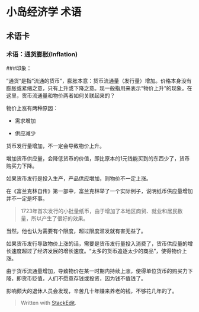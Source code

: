 # 小岛经济学 术语

## 术语卡

### 术语：通货膨胀(Inflation)

###印象：

”通货“是指“流通的货币”，膨胀本意：货币流通量（发行量）增加。价格本身没有膨胀或紧缩之意，只有上升或下降之意。现一般指用来表示“物价上升”的现象。在这里，货币流通量和物价两者如何关联起来的？

物价上涨有两种原因：

- 需求增加

- 供应减少

货币发行量增加，不一定会导致物价上升。

增加货币供应量，会降低货币的价值，即比原本的1元钱能买到的东西少了，货币购买力下降。

如果货币发行是投入生产，产品供应增加，则物价不一定上涨。

在《富兰克林自传》第一部中，富兰克林举了一个实际例子，说明纸币供应量增加并不一定是坏事。

> 1723年首次发行的小批量纸币，由于增加了本地区商贸、就业和居民数量，所以产生了很好的效果。

当然，他也认为需要有个限度，超过限度滥发就有害无益了。

如果货币发行导致物价上涨的话，需要是货币发行量投入消费了，货币供应量的增长速度超过了经济发展的增长速度。“太多的货币追逐太少的商品”，使得物价上涨。

由于货币流通量增加，导致物价在某一时期内持续上涨，使得单位货币的购买力下降，即货币贬值，人们不愿意存钱或投资，因为钱不值钱了。

影响颇大的退休人员会发现，辛苦几十年赚来养老的钱，不够花几年的了。


> Written with [StackEdit](https://stackedit.io/).
